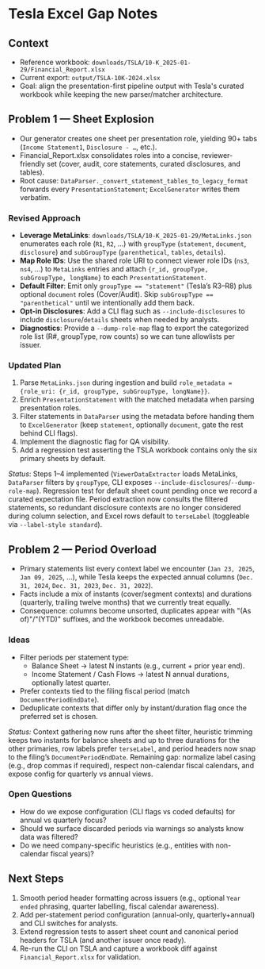 # Tesla Excel Gap Notes

## Context
- Reference workbook: `downloads/TSLA/10-K_2025-01-29/Financial_Report.xlsx`
- Current export: `output/TSLA-10K-2024.xlsx`
- Goal: align the presentation-first pipeline output with Tesla's curated workbook while keeping the new parser/matcher architecture.

## Problem 1 — Sheet Explosion
- Our generator creates one sheet per presentation role, yielding 90+ tabs (`Income Statement1`, `Disclosure - …`, etc.).
- Financial_Report.xlsx consolidates roles into a concise, reviewer-friendly set (cover, audit, core statements, curated disclosures, and tables).
- Root cause: `DataParser._convert_statement_tables_to_legacy_format` forwards every `PresentationStatement`; `ExcelGenerator` writes them verbatim.

### Revised Approach
- **Leverage MetaLinks**: `downloads/TSLA/10-K_2025-01-29/MetaLinks.json` enumerates each role (`R1`, `R2`, …) with `groupType` (`statement`, `document`, `disclosure`) and `subGroupType` (`parenthetical`, `tables`, `details`).
- **Map Role IDs**: Use the shared role URI to connect viewer role IDs (`ns3`, `ns4`, …) to `MetaLinks` entries and attach `{r_id, groupType, subGroupType, longName}` to each `PresentationStatement`.
- **Default Filter**: Emit only `groupType == "statement"` (Tesla’s R3–R8) plus optional `document` roles (Cover/Audit). Skip `subGroupType == "parenthetical"` until we intentionally add them back.
- **Opt-in Disclosures**: Add a CLI flag such as `--include-disclosures` to include `disclosure`/`details` sheets when needed by analysts.
- **Diagnostics**: Provide a `--dump-role-map` flag to export the categorized role list (R#, groupType, row counts) so we can tune allowlists per issuer.

### Updated Plan
1. Parse `MetaLinks.json` during ingestion and build `role_metadata = {role_uri: {r_id, groupType, subGroupType, longName}}`.
2. Enrich `PresentationStatement` with the matched metadata when parsing presentation roles.
3. Filter statements in `DataParser` using the metadata before handing them to `ExcelGenerator` (keep `statement`, optionally `document`, gate the rest behind CLI flags).
4. Implement the diagnostic flag for QA visibility.
5. Add a regression test asserting the TSLA workbook contains only the six primary sheets by default.

_Status_: Steps 1–4 implemented (`ViewerDataExtractor` loads MetaLinks, `DataParser` filters by `groupType`, CLI exposes `--include-disclosures`/`--dump-role-map`). Regression test for default sheet count pending once we record a curated expectation file. Period extraction now consults the filtered statements, so redundant disclosure contexts are no longer considered during column selection, and Excel rows default to `terseLabel` (toggleable via `--label-style standard`).

## Problem 2 — Period Overload
- Primary statements list every context label we encounter (`Jan 23, 2025`, `Jan 09, 2025`, …), while Tesla keeps the expected annual columns (`Dec. 31, 2024`, `Dec. 31, 2023`, `Dec. 31, 2022`).
- Facts include a mix of instants (cover/segment contexts) and durations (quarterly, trailing twelve months) that we currently treat equally.
- Consequence: columns become unsorted, duplicates appear with "(As of)"/"(YTD)" suffixes, and the workbook becomes unreadable.

### Ideas
- Filter periods per statement type:
  - Balance Sheet → latest N instants (e.g., current + prior year end).
  - Income Statement / Cash Flows → latest N annual durations, optionally latest quarter.
- Prefer contexts tied to the filing fiscal period (match `DocumentPeriodEndDate`).
- Deduplicate contexts that differ only by instant/duration flag once the preferred set is chosen.

_Status:_ Context gathering now runs after the sheet filter, heuristic trimming keeps two instants for balance sheets and up to three durations for the other primaries, row labels prefer `terseLabel`, and period headers now snap to the filing’s `DocumentPeriodEndDate`. Remaining gap: normalize label casing (e.g., drop commas if required), respect non-calendar fiscal calendars, and expose config for quarterly vs annual views.

### Open Questions
- How do we expose configuration (CLI flags vs coded defaults) for annual vs quarterly focus?
- Should we surface discarded periods via warnings so analysts know data was filtered?
- Do we need company-specific heuristics (e.g., entities with non-calendar fiscal years)?

## Next Steps
1. Smooth period header formatting across issuers (e.g., optional `Year ended` phrasing, quarter labelling, fiscal calendar awareness).
2. Add per-statement period configuration (annual-only, quarterly+annual) and CLI switches for analysts.
3. Extend regression tests to assert sheet count and canonical period headers for TSLA (and another issuer once ready).
4. Re-run the CLI on TSLA and capture a workbook diff against `Financial_Report.xlsx` for validation.
